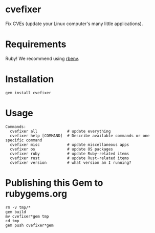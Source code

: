# cvefixer

Fix CVEs (update your Linux computer's many little applications).

# Requirements

Ruby! We recommend using [rbenv](https://github.com/rbenv/rbenv).

# Installation

```shell
gem install cvefixer
```

# Usage

```shell
Commands:
  cvefixer all             # update everything
  cvefixer help [COMMAND]  # Describe available commands or one specific command
  cvefixer misc            # update miscellaneous apps
  cvefixer os              # update OS packages
  cvefixer ruby            # update Ruby-related items
  cvefixer rust            # update Rust-related items
  cvefixer version         # what version am I running?
```

# Publishing this Gem to rubygems.org

```
rm -v tmp/*
gem build
mv cvefixer*gem tmp
cd tmp
gem push cvefixer*gem
```

